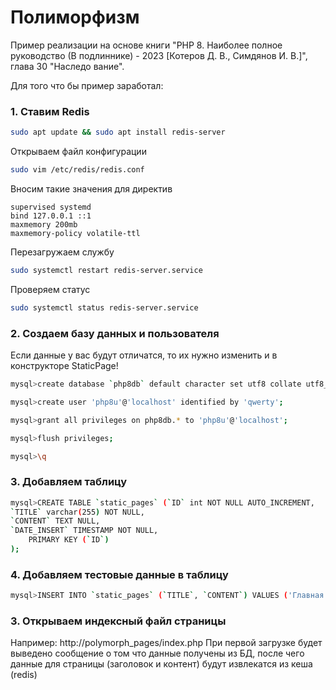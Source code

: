 # Полиморфизм
Пример реализации на основе книги "PHP 8. Наиболее полное руководство (В подлиннике) - 2023 [Котеров Д. В., Симдянов И. В.]", глава 30 "Наследо вание".

Для того что бы пример заработал:

### 1. Ставим Redis

```bash
sudo apt update && sudo apt install redis-server
```
Открываем файл конфигурации 

```bash
sudo vim /etc/redis/redis.conf
```

Вносим такие значения для директив
```config
supervised systemd
bind 127.0.0.1 ::1
maxmemory 200mb
maxmemory-policy volatile-ttl
```

Перезагружаем службу
```bash
sudo systemctl restart redis-server.service
```

Проверяем статус
```bash
sudo systemctl status redis-server.service
```

### 2. Создаем базу данных и пользователя
Если данные у вас будут отличатся, то их нужно изменить и в конструкторе StaticPage!
```bash
mysql>create database `php8db` default character set utf8 collate utf8_unicode_ci;

mysql>create user 'php8u'@'localhost' identified by 'qwerty';

mysql>grant all privileges on php8db.* to 'php8u'@'localhost';

mysql>flush privileges;

mysql>\q
```

### 3. Добавляем таблицу

```bash
mysql>CREATE TABLE `static_pages` (`ID` int NOT NULL AUTO_INCREMENT,
`TITLE` varchar(255) NOT NULL,
`CONTENT` TEXT NULL,
`DATE_INSERT` TIMESTAMP NOT NULL,
    PRIMARY KEY (`ID`)
);
```
### 4. Добавляем тестовые данные в таблицу
```bash
mysql>INSERT INTO `static_pages` (`TITLE`, `CONTENT`) VALUES ('Главная страница', 'Lorem ipsum dolor sit amet, consectetur adipiscing elit, sed do eiusmod tempor incididunt ut labore et dolore magna aliqua. Ut enim ad minim veniam, quis nostrud exercitation ullamco laboris nisi ut aliquip ex ea commodo consequat. Duis aute irure dolor in reprehenderit in voluptate velit esse cillum dolore eu fugiat nulla pariatur. Excepteur sint occaecat cupidatat non proident, sunt in culpa qui officia deserunt mollit anim id est laborum.');
```

### 3. Открываем индексный файл страницы
Например: http://polymorph_pages/index.php
При первой загрузке будет выведено сообщение о том что данные получены из БД, после чего данные для страницы (заголовок и контент) будут извлекатся из кеша (redis)






